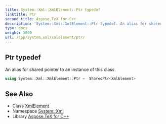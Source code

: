 ```yaml
---
title: System::Xml::XmlElement::Ptr typedef
linktitle: Ptr
second_title: Aspose.TeX for C++
description: 'System::Xml::XmlElement::Ptr typedef. An alias for shared pointer to an instance of this class in C++.'
type: docs
weight: 3000
url: /cpp/system.xml/xmlelement/ptr/
---
```

## Ptr typedef


An alias for shared pointer to an instance of this class.

```cpp
using System::Xml::XmlElement::Ptr =  SharedPtr<XmlElement>
```

## See Also

* Class [XmlElement](../)
* Namespace [System::Xml](../../)
* Library [Aspose.TeX for C++](../../../)
